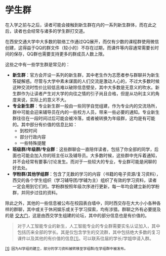 # 学生群

在入学之前与之后，读者可能会接触到新生群在内的一系列新生群体，而在此之后，读者也会经常与诸多的学生群打交道。

在西安交通大学中大多数的联络工作通过QQ展开，而仅有少数的课程群使用微信创建，这得益于QQ的群文件（较小的）不存在过期，而课件等内容通常需要长时间的保存，QQ群也需要支持更多的群成员人数上限。

这些之中有一些学生群是常见的：

- **新生群**：官方会开设一系列的新生群，其中老生作为志愿者参与群聊并为新生答疑解惑。尽管与大学中素未谋面的人们交流是激动人心的，不过大多数时候这种交流时性价比较低且难以破除信息壁垒，其中大多数是无意义的吹水。新生群作为让读者产生对大学的向往之情的引子尚且合格，但是从功利主义的角度来说，实际上的意义不大。
- **专业新生群**：专业新生群一般由一些同学自觉组建，作为专业内的交流场所，群中可能会迎来辅导员在内的一些校方人员，带来一些必要的通知。专业新生群往往在一段时间过后可能会被冷落，或者被转换为年级群，这均是有可能的。其中部分有价值的信息比如：
	- 到校时间
	- 部分行政内容
	- 一些特殊提醒
- **班级群/年级群/专业群**：这些群聊会一直陪伴读者，包括了你全部的同学，后面也可能会加入你的班主任以及辅导员。大多数时候，这些群中充斥着通知，并不会经常有要事/讨论发生。而对于一些较大的专业，专业群可能是闲聊的好去处。
- **学粉群/其他学组群**：包含了无数的学习的内容（书籍的电子资源/复习资料），西交的各个学生组织（学习辅导团/学辅为主）组织了有效的学习资料，读者一定会用到它们的。学粉群按照年级次序进行更新，每一年均会建立新的学粉群，并同步过往的资料。

除此之外，其他的一些信息被公布在校园表白墙中，同时西交存在大大小小各种各样的群聊，其中或关于休闲娱乐或关于学习探索，均有涉猎。群聊之外有必要提及的是 [交大门](https://xjtu.men/)，这是由西交学生组建的论坛，其中的部分信息也是有价值的。

> 对于人工智能专业的新生，人工智能专业的专业群需要实名认证加入，其中包括历来全部的学长。其是仅包含学生的交流群，其中包括绝大多数的复习课件以及其他的有价值的信息<u>\[1\]</u>。可以联系往届的学长/学姐申请入群。

<small><u>\[1\]</u>: 因为AI学组的建立，部分的学习资料被转移至学组群/在学组群中被发布。</small>